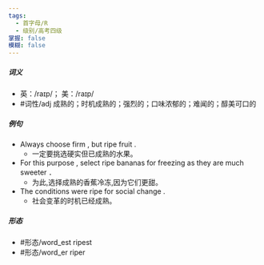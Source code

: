 ```yaml
---
tags:
  - 首字母/R
  - 级别/高考四级
掌握: false
模糊: false
---
```

##### 词义
- 英：/raɪp/； 美：/raɪp/
- #词性/adj  成熟的；时机成熟的；强烈的；口味浓郁的；难闻的；醇美可口的
##### 例句
- Always choose firm , but ripe fruit .
	- 一定要挑选硬实但已成熟的水果。
- For this purpose , select ripe bananas for freezing as they are much sweeter ．
	- 为此,选择成熟的香蕉冷冻,因为它们更甜。
- The conditions were ripe for social change .
	- 社会变革的时机已经成熟。
##### 形态
- #形态/word_est ripest
- #形态/word_er riper

